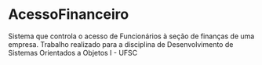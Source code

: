 # AcessoFinanceiro
Sistema que controla o acesso de Funcionários à seção de finanças de uma empresa. Trabalho realizado para a disciplina de Desenvolvimento de Sistemas Orientados a Objetos I - UFSC
